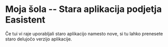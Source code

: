 # Moja šola -- Stara aplikacija podjetja Easistent
Če tui vi raje uporabljali staro aplikacijo namesto nove, si tu lahko prenesete staro delujočo verzijo aplikacije.

